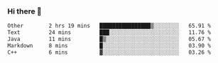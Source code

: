 ### Hi there 👋

<!--
**WShiBin/WShiBin** is a ✨ _special_ ✨ repository because its `README.md` (this file) appears on your GitHub profile.

Here are some ideas to get you started:

- 🔭 I’m currently working on ...
- 🌱 I’m currently learning ...
- 👯 I’m looking to collaborate on ...
- 🤔 I’m looking for help with ...
- 💬 Ask me about ...
- 📫 How to reach me: ...
- 😄 Pronouns: ...
- ⚡ Fun fact: ...
-->

<!--START_SECTION:waka-->

```txt
Other        2 hrs 19 mins   ████████████████▒░░░░░░░░   65.91 %
Text         24 mins         ███░░░░░░░░░░░░░░░░░░░░░░   11.76 %
Java         11 mins         █▒░░░░░░░░░░░░░░░░░░░░░░░   05.67 %
Markdown     8 mins          █░░░░░░░░░░░░░░░░░░░░░░░░   03.90 %
C++          6 mins          ▓░░░░░░░░░░░░░░░░░░░░░░░░   03.26 %
```

<!--END_SECTION:waka-->
